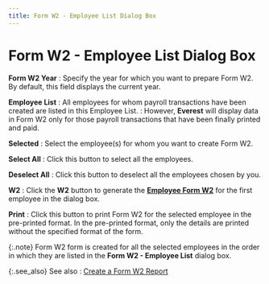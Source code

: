 ```yaml
---
title: Form W2 - Employee List Dialog Box
---
```


# Form W2 - Employee List Dialog Box


**Form W2 Year**
: Specify the year for which you want to prepare Form  W2. By default, this field displays the current year.


**Employee List**
: All employees for whom payroll transactions have  been created are listed in this Employee List.
: However, **Everest**  will display data in Form W2 only for those payroll transactions that  have been finally printed and paid.


**Selected**
: Select the employee(s) for whom you want to create  Form W2.


**Select All**
: Click this button to select all the employees.


**Deselect All**
: Click this button to deselect all the employees  chosen by you.


**W2**
: Click the **W2** button  to generate the [**Employee 
 Form W2**]({{site.prl_baseurl}}/misc/employee_form_w2_sfr.html) for the first employee in the dialog box.


**Print**
: Click this button to print Form W2 for the selected  employee in the pre-printed format. In the pre-printed format, only the  details are printed without the specified format of the form.


{:.note}
Form W2 form is created for all the selected  employees in the order in which they are listed in the **Form 
 W2 - Employee List** dialog box.


{:.see_also}
See also
: [Create  a Form W2 Report]({{site.prl_baseurl}}/statutory-forms-and-reports/form-w2/creating-a-form-w2-report/create_a_form_w2_report_sfr.html)
